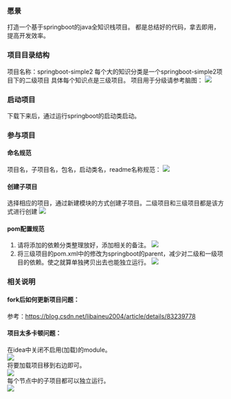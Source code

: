 ### 愿景
打造一个基于springboot的java全知识栈项目。
都是总结好的代码，拿去即用，提高开发效率。
### 项目目录结构
项目名称：springboot-simple2
每个大的知识分类是一个springboot-simple2项目下的二级项目
具体每个知识点是三级项目。
项目用于分级请参考脑图：
![](images/2019-06-12-11-05-26.png)
### 启动项目
下载下来后，通过运行springboot的启动类启动。

### 参与项目
#### 命名规范
项目名，子项目名，包名，启动类名，readme名称规范：
![](images/2019-06-12-11-01-39.png)
#### 创建子项目
选择相应的项目，通过新建模块的方式创建子项目。二级项目和三级项目都是该方式进行创建
![](images/2019-06-12-11-11-29.png)
#### pom配置规范
1. 请将添加的依赖分类整理放好，添加相关的备注。
![](images/2019-06-12-11-10-39.png)
2. 将三级项目的pom.xml中的<parent>修改为springboot的parent，减少对二级和一级项目的依赖。使之就算单独拷贝出去也能独立运行。
![](images/2019-06-12-11-15-48.png)

### 相关说明
#### fork后如何更新项目问题：
参考：https://blog.csdn.net/libaineu2004/article/details/83239778

#### 项目太多卡顿问题：
在idea中关闭不启用(加载)的module。<br/>
![](images/2019-06-15-22-22-51.png)<br/>
将要加载项目移到右边即可。<br/>
![](images/2019-06-15-22-28-29.png)<br/>
每个节点中的子项目都可以独立运行。<br/>
![](images/2019-06-15-22-28-57.png)<br/>
